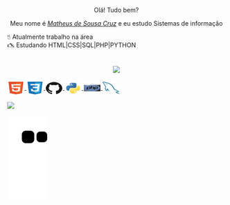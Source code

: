 
 
  <p align="center">Olá! Tudo bem? </p>
  <p align="center">Meu nome é <a href="https://www.linkedin.com/in/matheus-de-sousa-cruz-556190234/"><i>Matheus de Sousa Cruz</i></a> e eu estudo Sistemas de informação </p>
  🖔 Atualmente trabalho na área <br/>
  🖎 Estudando HTML|CSS|SQL|PHP|PYTHON
  <br/>
  <br/>
  <br/>
  
<!--Status -->

<div align="center">
  <a href="https://github.com/MtsSoousa">
  <img height="180em" src="https://github-readme-stats.vercel.app/api?username=MtsSoousa&show_icons=true&theme=default#gh-light-mode-only"/>
 </div>

<!--imagens-->

<div style="display: inline_block"><br>
  <img align="center" alt="Rd-HTML" height="30" width="40" src="https://raw.githubusercontent.com/devicons/devicon/master/icons/html5/html5-original.svg">
  <img align="center" alt="Rd-HTML" height="30" width="40" src="https://raw.githubusercontent.com/devicons/devicon/master/icons/css3/css3-original.svg">
  <img align="center" alt="Rd-HTML" height="30" width="40" src="https://raw.githubusercontent.com/devicons/devicon/master/icons/github/github-original.svg">
  <img align="center" alt="Rd-HTML" height="30" width="40" src="https://raw.githubusercontent.com/devicons/devicon/master/icons/python/python-original.svg">
  <img align="center" alt="Rd-HTML" height="30" width="40" src="https://raw.githubusercontent.com/devicons/devicon/master/icons/php/php-original.svg">
  <img align="center" alt="Rd-HTML" height="30" width="40" src="https://raw.githubusercontent.com/devicons/devicon/master/icons/mysql/mysql-original.svg">
  
</div>

<div> 
  <br>
  <a href="https://instagram.com/matheus.soousa" target="_blank"><img src="https://img.shields.io/badge/-Instagram-%23E4405F?style=for-the-badge&logo=instagram&logoColor=white" target="_blank"></a>
  
  ![Snake animation](https://github.com/marcelokkkj/marcelokkkj/blob/output/github-contribution-grid-snake.svg)
</div>

